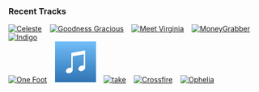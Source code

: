 ### Recent Tracks
[<img src='https://lastfm.freetls.fastly.net/i/u/300x300/ff88e2aae5e746b7c6fe174bed359d39.png' width='16%' height='16%' alt='Celeste'>](https://www.last.fm/music/ezra%2bvine/_/celeste)&nbsp;&nbsp;&nbsp;&nbsp;[<img src='https://lastfm.freetls.fastly.net/i/u/300x300/4e05652f8f83c5d03aa552421342673b.png' width='16%' height='16%' alt='Goodness Gracious'>](https://www.last.fm/music/ellie%2bgoulding/_/goodness%2bgracious)&nbsp;&nbsp;&nbsp;&nbsp;[<img src='https://lastfm.freetls.fastly.net/i/u/300x300/f6cc6a3482d2dfdb81d8fa0895077973.png' width='16%' height='16%' alt='Meet Virginia'>](https://www.last.fm/music/train/_/meet%2bvirginia)&nbsp;&nbsp;&nbsp;&nbsp;[<img src='https://lastfm.freetls.fastly.net/i/u/300x300/00b66e876b2f45e8b682f7005fe056ea.png' width='16%' height='16%' alt='MoneyGrabber'>](https://www.last.fm/music/fitz%2band%2bthe%2btantrums/_/moneygrabber)&nbsp;&nbsp;&nbsp;&nbsp;[<img src='https://lastfm.freetls.fastly.net/i/u/300x300/869d3fe6d0244532d56283b3bd8a939d.png' width='16%' height='16%' alt='Indigo'>](https://www.last.fm/music/hallway%2bswimmers/_/indigo)&nbsp;&nbsp;&nbsp;&nbsp;<br>[<img src='https://lastfm.freetls.fastly.net/i/u/300x300/9bfe9ba392c6d64625db0d28c9dc64cb.png' width='16%' height='16%' alt='One Foot'>](https://www.last.fm/music/walk%2bthe%2bmoon/_/one%2bfoot)&nbsp;&nbsp;&nbsp;&nbsp;[<img src='https://github.com/atfinke/atfinke/blob/master/placeholder.jpeg?raw=true' width='16%' height='16%' alt='We Can Be Friends'>](https://www.last.fm/music/frills/_/we%2bcan%2bbe%2bfriends)&nbsp;&nbsp;&nbsp;&nbsp;[<img src='https://lastfm.freetls.fastly.net/i/u/300x300/869d3fe6d0244532d56283b3bd8a939d.png' width='16%' height='16%' alt='take'>](https://www.last.fm/music/hallway%2bswimmers/_/take)&nbsp;&nbsp;&nbsp;&nbsp;[<img src='https://lastfm.freetls.fastly.net/i/u/300x300/8cf19c693d9ed72c9de4e643336a8643.png' width='16%' height='16%' alt='Crossfire'>](https://www.last.fm/music/brandon%2bflowers/_/crossfire)&nbsp;&nbsp;&nbsp;&nbsp;[<img src='https://lastfm.freetls.fastly.net/i/u/300x300/ea77f864eff0a4283fa30b8edade7ddb.png' width='16%' height='16%' alt='Ophelia'>](https://www.last.fm/music/the%2blumineers/_/ophelia)&nbsp;&nbsp;&nbsp;&nbsp;<br>